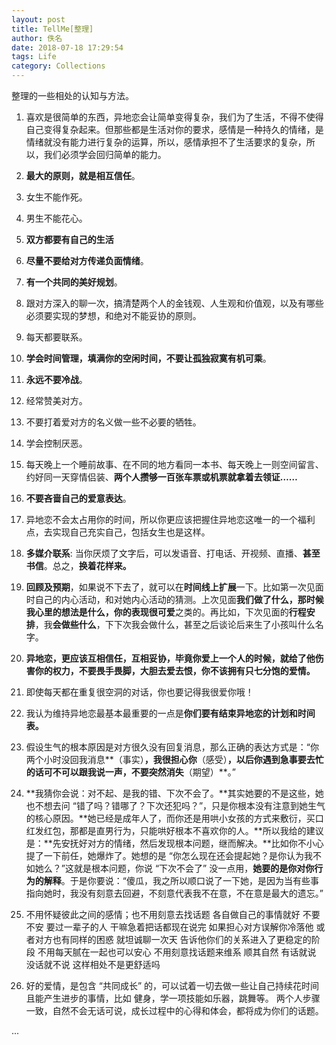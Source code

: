 ```yaml
---
layout: post 
title: TellMe[整理]
author: 佚名
date: 2018-07-18 17:29:54
tags: Life
category: Collections
---
```


整理的一些相处的认知与方法。




1. 喜欢是很简单的东西，异地恋会让简单变得复杂，我们为了生活，不得不使得自己变得复杂起来。但那些都是生活对你的要求，感情是一种持久的情绪，是情绪就没有能力进行复杂的运算，所以，感情承担不了生活要求的复杂，所以，我们必须学会回归简单的能力。

2. **最大的原则，就是相互信任**。

3. 女生不能作死。

4. 男生不能花心。

5. **双方都要有自己的生活**

6. **尽量不要给对方传递负面情绪**。

7. **有一个共同的美好规划**。

8. 跟对方深入的聊一次，搞清楚两个人的金钱观、人生观和价值观，以及有哪些必须要实现的梦想，和绝对不能妥协的原则。

9. 每天都要联系。

10. **学会时间管理，填满你的空闲时间，不要让孤独寂寞有机可乘**。

11. **永远不要冷战**。

12. 经常赞美对方。

13. 不要打着爱对方的名义做一些不必要的牺牲。

14. 学会控制厌恶。

15. 每天晚上一个睡前故事、在不同的地方看同一本书、每天晚上一则空间留言、约好同一天穿情侣装、**两个人攒够一百张车票或机票就拿着去领证……**

16. **不要吝啬自己的爱意表达**。

17. 异地恋不会太占用你的时间，所以你更应该把握住异地恋这唯一的一个福利点，去实现自己充实自己，包括女生也是这样。

18. **多媒介联系**: 当你厌烦了文字后，可以发语音、打电话、开视频、直播、**甚至书信**。总之，**换着花样来。**

19. **回顾及预期**，如果说不下去了，就可以在**时间线上扩展**一下。比如第一次见面时自己的内心活动，和对她内心活动的猜测。上次见面**我们做了什么，那时候我心里的想法是什么，你的表现很可爱**之类的。再比如，下次见面的**行程安排**，我**会做些什么**，下下次我会做什么，甚至之后谈论后来生了小孩叫什么名字。

20. **异地恋，更应该互相信任，互相妥协，毕竟你爱上一个人的时候，就给了他伤害你的权力，不要畏手畏脚，大胆去爱去恨，你不该拥有只七分饱的爱情。**

21. 即使每天都在重复很空洞的对话，你也要记得我很爱你哦！

22. 我认为维持异地恋最基本最重要的一点是**你们要有结束异地恋的计划和时间表。**

23. 假设生气的根本原因是对方很久没有回复消息，那么正确的表达方式是：“你两个小时没回我消息**（事实）**，我很担心你**（感受）**，以后你遇到急事要去忙的话可不可以跟我说一声，不要突然消失**（期望）**。”

24. **我猜你会说：对不起、是我的错、下次不会了。**其实她要的不是这些，她也不想去问 “错了吗？错哪了？下次还犯吗？”，只是你根本没有注意到她生气的核心原因。**她已经是成年人了，而你还是用哄小女孩的方式来敷衍，买口红发红包，那都是直男行为，只能哄好根本不喜欢你的人。**所以我给的建议是：**先安抚好对方的情绪，然后发现根本问题，继而解决。**比如你不小心提了一下前任，她爆炸了。她想的是 “你怎么现在还会提起她？是你认为我不如她么？”这就是根本问题，你说 “下次不会了” 没一点用，**她要的是你对你行为的解释**。于是你要说：“傻瓜，我之所以顺口说了一下她，是因为当有些事指向她时，我没有刻意去回避，不刻意代表我不在意，不在意是最大的遗忘。”

25. 不用怀疑彼此之间的感情；也不用刻意去找话题 各自做自己的事情就好 不要不安 要过一辈子的人 干嘛急着把话都现在说完 如果担心对方误解你冷落他 或者对方也有同样的困惑 就坦诚聊一次天 告诉他你们的关系进入了更稳定的阶段 不用每天腻在一起也可以安心 不用刻意找话题来维系 顺其自然 有话就说 没话就不说 这样相处不是更舒适吗

26. 好的爱情，是包含 “共同成长” 的，可以试着一切去做一些让自己持续花时间且能产生进步的事情，比如 健身，学一项技能如乐器，跳舞等。 两个人步骤一致，自然不会无话可说，成长过程中的心得和体会，都将成为你们的话题。


...